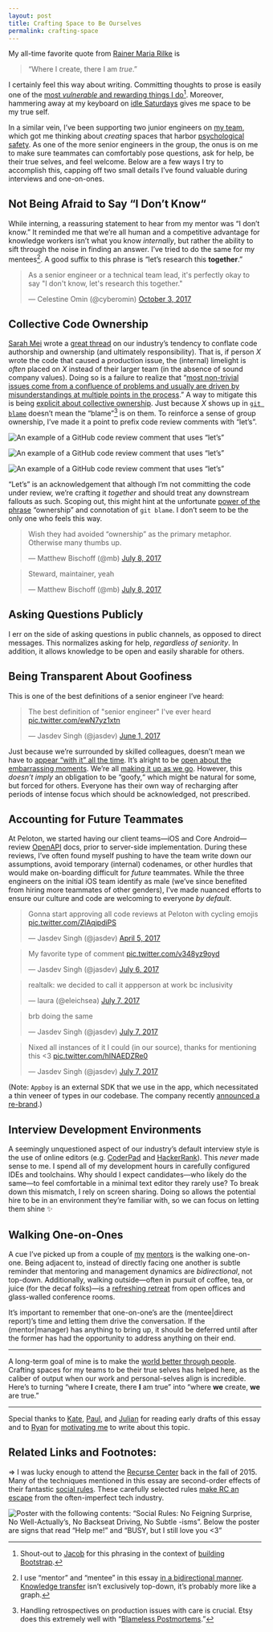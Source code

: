 ```yaml
---
layout: post
title: Crafting Space to Be Ourselves
permalink: crafting-space
---
```


My all-time favorite quote from [Rainer Maria Rilke](https://en.wikipedia.org/wiki/Rainer_Maria_Rilke) is

> “Where I create, there I am _true_.”

I certainly feel this way about writing. Committing thoughts to prose is easily one of the [most _vulnerable_ and rewarding things I do](https://www.instagram.com/p/BPk28P5AIGj)[^1]. Moreover, hammering away at my keyboard on [idle Saturdays](https://www.instagram.com/p/BZ9El9pAVTj) gives me space to be my true self.

In a similar vein, I’ve been supporting two junior engineers on [my team](https://www.instagram.com/p/BYeoOX6HFwJ), which got me thinking about _creating_ spaces that harbor [psychological safety](https://en.wikipedia.org/wiki/Psychological_safety). As one of the more senior engineers in the group, the onus is on me to make sure teammates can comfortably pose questions, ask for help, be their true selves, and feel welcome. Below are a few ways I try to accomplish this, capping off two small details I’ve found valuable during interviews and one-on-ones.

## Not Being Afraid to Say “I Don’t Know“

While interning, a reassuring statement to hear from my mentor was “I don’t know.” It reminded me that we’re all human and a competitive advantage for knowledge workers isn’t what you know _internally_, but rather the ability to sift through the noise in finding an answer. I’ve tried to do the same for my mentees[^2]. A good suffix to this phrase is “let’s research this __together__.” 

<blockquote class="twitter-tweet" data-lang="en"><p lang="en" dir="ltr">As a senior engineer or a technical team lead, it&#39;s perfectly okay to say &quot;I don&#39;t know, let&#39;s research this together.&quot;</p>&mdash; Celestine Omin (@cyberomin) <a href="https://twitter.com/cyberomin/status/915222080647548928?ref_src=twsrc%5Etfw">October 3, 2017</a></blockquote> <script async src="//platform.twitter.com/widgets.js" charset="utf-8"></script>

## Collective Code Ownership

[Sarah Mei](https://twitter.com/sarahmei) wrote a [great thread](https://twitter.com/sarahmei/status/892180578753142784) on our industry’s tendency to conflate code authorship and ownership (and ultimately responsibility). That is, if person _X_ wrote the code that caused a production issue, the (internal) limelight is _often_ placed on _X_ instead of their larger team (in the absence of sound company values). Doing so is a failure to realize that “[most non-trivial issues come from a confluence of problems and usually are driven by misunderstandings at multiple points in the process](https://twitter.com/sarahmei/status/892158909107982337).” A way to mitigate this is being [explicit about collective ownership](https://twitter.com/sarahmei/status/892162945538334721). Just because _X_ shows up in [`git blame`](https://git-scm.com/docs/git-blame) doesn’t mean the “blame”[^3] is on them. To reinforce a sense of group ownership, I’ve made it a point to prefix code review comments with “let’s”.

![An example of a GitHub code review comment that uses “let’s”](/public/images/lets_1.png)

![An example of a GitHub code review comment that uses “let’s”](/public/images/lets_2.png)

![An example of a GitHub code review comment that uses “let’s”](/public/images/lets_3.png)

“Let’s” is an acknowledgement that although I’m not committing the code under review, we’re crafting it _together_ and should treat any downstream fallouts as such. Scoping out, this might hint at the unfortunate [power of the phrase](/peeling-labels) “ownership” and connotation of `git blame`. I don’t seem to be the only one who feels this way.

<blockquote class="twitter-tweet" data-lang="en"><p lang="en" dir="ltr">Wish they had avoided “ownership” as the primary metaphor. Otherwise many thumbs up.</p>&mdash; Matthew Bischoff (@mb) <a href="https://twitter.com/mb/status/883515108927909889?ref_src=twsrc%5Etfw">July 8, 2017</a></blockquote> <script async src="//platform.twitter.com/widgets.js" charset="utf-8"></script>

<blockquote class="twitter-tweet" data-lang="en"><p lang="en" dir="ltr">Steward, maintainer, yeah</p>&mdash; Matthew Bischoff (@mb) <a href="https://twitter.com/mb/status/883515605806198784?ref_src=twsrc%5Etfw">July 8, 2017</a></blockquote> <script async src="//platform.twitter.com/widgets.js" charset="utf-8"></script>

## Asking Questions Publicly

I err on the side of asking questions in public channels, as opposed to direct messages. This normalizes asking for help, _regardless of seniority_. In addition, it allows knowledge to be open and easily sharable for others.

## Being Transparent About Goofiness

This is one of the best definitions of a senior engineer I’ve heard:

<blockquote class="twitter-tweet" data-lang="en"><p lang="en" dir="ltr">The best definition of &quot;senior engineer&quot; I&#39;ve ever heard <a href="https://t.co/ewN7yz1xtn">pic.twitter.com/ewN7yz1xtn</a></p>&mdash; Jasdev Singh (@jasdev) <a href="https://twitter.com/jasdev/status/870339296649248768?ref_src=twsrc%5Etfw">June 1, 2017</a></blockquote> <script async src="//platform.twitter.com/widgets.js" charset="utf-8"></script>

Just because we’re surrounded by skilled colleagues, doesn’t mean we have to [appear “with it” all the time](/earned-fatigue#derpiness). It’s alright to be [open about the embarrassing moments](https://twitter.com/iano/status/870333996366016515). We’re all [making it up as we go](/lessons-after-college#making). However, this _doesn’t imply_ an obligation to be “goofy,“ which might be natural for some, but forced for others. Everyone has their own way of recharging after periods of intense focus which should be acknowledged, not prescribed.

## Accounting for Future Teammates

At Peloton, we started having our client teams—iOS and Core Android—review [OpenAPI](https://swagger.io/introducing-the-open-api-initiative/) docs, prior to server-side implementation. During these reviews, I’ve often found myself pushing to have the team write down our assumptions, avoid temporary (internal) codenames, or other hurdles that would make on-boarding difficult for _future_ teammates. While the three engineers on the initial iOS team identify as male (we’ve since benefited from hiring more teammates of other genders), I’ve made nuanced efforts to ensure our culture and code are welcoming to everyone _by default_.

<blockquote class="twitter-tweet" data-lang="en"><p lang="en" dir="ltr">Gonna start approving all code reviews at Peloton with cycling emojis <a href="https://t.co/ZlAqjpdiPS">pic.twitter.com/ZlAqjpdiPS</a></p>&mdash; Jasdev Singh (@jasdev) <a href="https://twitter.com/jasdev/status/849648790307037185?ref_src=twsrc%5Etfw">April 5, 2017</a></blockquote> <script async src="//platform.twitter.com/widgets.js" charset="utf-8"></script>

<blockquote class="twitter-tweet" data-lang="en"><p lang="en" dir="ltr">My favorite type of comment <a href="https://t.co/v348yz9oyd">pic.twitter.com/v348yz9oyd</a></p>&mdash; Jasdev Singh (@jasdev) <a href="https://twitter.com/jasdev/status/883048264387506176?ref_src=twsrc%5Etfw">July 6, 2017</a></blockquote> <script async src="//platform.twitter.com/widgets.js" charset="utf-8"></script>

<blockquote class="twitter-tweet" data-conversation="none" data-lang="en"><p lang="en" dir="ltr">realtalk: we decided to call it appperson at work bc inclusivity</p>&mdash; laura (@eleichsea) <a href="https://twitter.com/eleichsea/status/883131483476688897?ref_src=twsrc%5Etfw">July 7, 2017</a></blockquote> <script async src="//platform.twitter.com/widgets.js" charset="utf-8"></script>

<blockquote class="twitter-tweet" data-conversation="none" data-lang="en"><p lang="en" dir="ltr">brb doing the same</p>&mdash; Jasdev Singh (@jasdev) <a href="https://twitter.com/jasdev/status/883131541450260480?ref_src=twsrc%5Etfw">July 7, 2017</a></blockquote> <script async src="//platform.twitter.com/widgets.js" charset="utf-8"></script>

<blockquote class="twitter-tweet" data-conversation="none" data-lang="en"><p lang="en" dir="ltr">Nixed all instances of it I could (in our source), thanks for mentioning this &lt;3 <a href="https://t.co/hINAEDZRe0">pic.twitter.com/hINAEDZRe0</a></p>&mdash; Jasdev Singh (@jasdev) <a href="https://twitter.com/jasdev/status/883349603508211713?ref_src=twsrc%5Etfw">July 7, 2017</a></blockquote> <script async src="//platform.twitter.com/widgets.js" charset="utf-8"></script>

(Note: `Appboy` is an external SDK that we use in the app, which necessitated a thin veneer of types in our codebase. The company recently [announced a re-brand](https://www.appboy.com/blog/rename-forester-wave-mea/).)

## Interview Development Environments

A seemingly unquestioned aspect of our industry’s default interview style is the use of online editors (e.g. [CoderPad](https://coderpad.io) and [HackerRank](https://www.hackerrank.com)). This _never_ made sense to me. I spend all of my development hours in carefully configured IDEs and toolchains. Why should I expect candidates—who likely do the same—to feel comfortable in a minimal text editor they rarely use? To break down this mismatch, I rely on screen sharing. Doing so allows the potential hire to be in an environment they’re familiar with, so we can focus on letting them shine ✨

## Walking One-on-Ones

A cue I’ve picked up from a couple of [my](https://twitter.com/jxxf) [mentors](https://twitter.com/briankassouf) is the walking one-on-one. Being adjacent to, instead of directly facing one another is subtle reminder that mentoring and management dynamics are _bidirectional_, not top-down. Additionally, walking outside—often in pursuit of coffee, tea, or juice (for the decaf folks)—is a [refreshing retreat](https://twitter.com/PaolaNotPaolo/status/918613813443821568) from open offices and glass-walled conference rooms.

It’s important to remember that one-on-one’s are the (mentee&#124;direct report)’s time and letting them drive the conversation. If the (mentor&#124;manager) has anything to bring up, it should be deferred until after the former has had the opportunity to address anything on their end.


---

A long-term goal of mine is to make the [world better through people](https://twitter.com/jasdev/status/803968637166034944). Crafting spaces for my teams to be their true selves has helped here, as the caliber of output when our work and personal-selves align is incredible. Here’s to turning “where __I__ create, there __I__ am true” into “where __we__ create, __we__ are true.”

---

Special thanks to [Kate](https://twitter.com/katelikestoread),  [Paul](https://twitter.com/paulrehkugler), and [Julian](https://twitter.com/JulianRamirez) for reading early drafts of this essay and to [Ryan](https://twitter.com/ryan_nayr_) for [motivating me](https://twitter.com/ryan_nayr_/status/888158199701848064) to write about this topic.

## Related Links and Footnotes:

⇒ I was lucky enough to attend the [Recurse Center](https://www.recurse.com) back in the fall of 2015. Many of the techniques mentioned in this essay are second-order effects of their fantastic [social rules](https://www.recurse.com/manual#sub-sec-social-rules). These carefully selected rules [make RC an escape](http://blog.annharter.com/2017/09/16/What-I-Learned-at-RC.html) from the often-imperfect tech industry.

![Poster with the following contents: “Social Rules: No Feigning Surprise, No Well-Actually’s, No Backseat Driving, No Subtle -isms”. Below the poster are signs that read “Help me!” and “BUSY, but I still love you <3”](/public/images/social_rules.jpg)

[^1]: Shout-out to [Jacob](https://twitter.com/fat) for this phrasing in the context of [building Bootstrap](https://medium.com/@fat/twitter-bootstrap-b95033c270af).

[^2]: I use “mentor” and “mentee” in this essay [in a bidirectional manner](https://twitter.com/jasdev/status/804002682969145344). [Knowledge transfer](https://www.instagram.com/p/BY_iquag_oN) isn’t exclusively top-down, it’s probably more like a graph.

[^3]: Handling retrospectives on production issues with care is crucial. Etsy does this extremely well with “[Blameless Postmortems](https://codeascraft.com/2012/05/22/blameless-postmortems/).”
